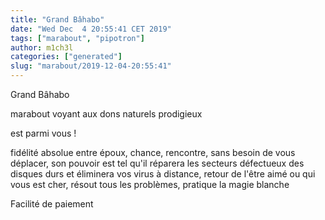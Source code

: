 ```yaml
---
title: "Grand Bâhabo"
date: "Wed Dec  4 20:55:41 CET 2019"
tags: ["marabout", "pipotron"]
author: m1ch3l
categories: ["generated"]
slug: "marabout/2019-12-04-20:55:41"
---
```


Grand Bâhabo

marabout voyant aux dons naturels prodigieux

est parmi vous !

fidélité absolue entre époux, chance, rencontre, sans besoin de vous déplacer, son pouvoir est tel qu'il réparera les secteurs défectueux des disques durs et éliminera vos virus à distance, retour de l'être aimé ou qui vous est cher, résout tous les problèmes, pratique la magie blanche

Facilité de paiement
